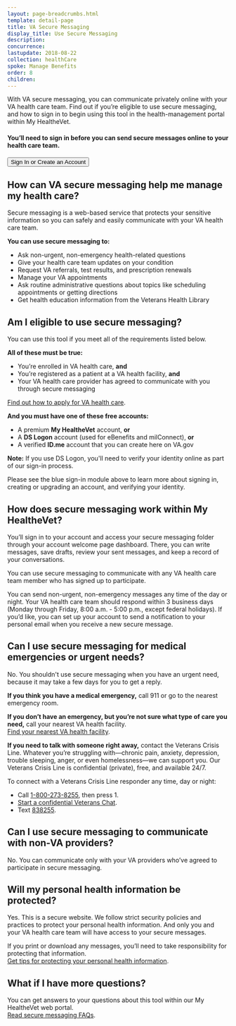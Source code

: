 ```yaml
---
layout: page-breadcrumbs.html
template: detail-page
title: VA Secure Messaging
display_title: Use Secure Messaging
description:
concurrence:
lastupdate: 2018-08-22
collection: healthCare
spoke: Manage Benefits
order: 8
children:
---
```

<div itemscope itemtype="http://schema.org/FAQPage">
<div itemprop="description" class="va-introtext">

With VA secure messaging, you can communicate privately online with your VA health care team. Find out if you’re eligible to use secure messaging, and how to sign in to begin using this tool in the health-management portal within My HealtheVet.

</div>

<div class="va-sign-in-alert usa-alert usa-alert-info">
  <div class="usa-alert-body">
    <h4 class="usa-alert-heading">You’ll need to sign in before you can send secure messages online to your health care team.</h4>
    <p class="usa-alert-text">
      <button class="usa-button-primary">Sign In or Create an Account</button>
    </p>
  </div>
</div>

<div itemscope itemtype="http://schema.org/Question">

<h2 itemprop="name">How can VA secure messaging help me manage my health care?</h2>
<div itemprop="acceptedAnswer" itemscope itemtype="http://schema.org/Answer">
<div itemprop="text">

Secure messaging is a web-based service that protects your sensitive information so you can safely and easily communicate with your VA health care team.

**You can use secure messaging to:**
- Ask non-urgent, non-emergency health-related questions
- Give your health care team updates on your condition
- Request VA referrals, test results, and prescription renewals
- Manage your VA appointments
- Ask routine administrative questions  about topics like scheduling appointments or getting directions
- Get health education information from the Veterans Health Library

</div>
</div>
</div>

<div itemscope itemtype="http://schema.org/Question">

<h2 itemprop="name">Am I eligible to use secure messaging?</h2>
<div itemprop="acceptedAnswer" itemscope itemtype="http://schema.org/Answer">
<div itemprop="text">

You can use this tool if you meet all of the requirements listed below.

**All of these must be true:**
- You’re enrolled in VA health care, **and**
- You’re registered as a patient at a VA health facility, **and**
- Your VA health care provider has agreed to communicate with you through secure messaging

[Find out how to apply for VA health care](/health-care/how-to-apply/).

**And you must have one of these free accounts:**
- A premium **My HealtheVet** account, **or**
- A **DS Logon** account (used for eBenefits and milConnect), **or**
- A verified **ID.me** account that you can create here on VA.gov

**Note:** If you use DS Logon, you'll need to verify your identity online as part of our sign-in process.

Please see the blue sign-in module above to learn more about signing in, creating or upgrading an account, and verifying your identity.

</div>
</div>
</div>

<div itemscope itemtype="http://schema.org/Question">

<h2 itemprop="name">How does secure messaging work within My HealtheVet?</h2>
<div itemprop="acceptedAnswer" itemscope itemtype="http://schema.org/Answer">
<div itemprop="text">

You’ll sign in to your account and access your secure messaging folder through your account welcome page dashboard. There, you can write messages, save drafts, review your sent messages, and keep a record of your conversations.

You can use secure messaging to communicate with any VA health care team member who has signed up to participate.

You can send non-urgent, non-emergency messages any time of the day or night. Your VA health care team should respond within 3 business days (Monday through Friday, 8:00 a.m. - 5:00 p.m., except federal holidays). If you’d like, you can set up your account to send a notification to your personal email when you receive a new secure message.

</div>
</div>
</div>

<div itemscope itemtype="http://schema.org/Question">

<h2 itemprop="name">Can I use secure messaging for medical emergencies or urgent needs?</h2>
<div itemprop="acceptedAnswer" itemscope itemtype="http://schema.org/Answer">
<div itemprop="text">

No. You shouldn't use secure messaging when you have an urgent need, because it may take a few days for you to get a reply.

**If you think you have a medical emergency,** call 911 or go to the nearest emergency room.

**If you don’t have an emergency, but you’re not sure what type of care you need,** call your nearest VA health facility.<br>
[Find your nearest VA health facility](/facilities/).

**If you need to talk with someone right away,** contact the Veterans Crisis Line. Whatever you’re struggling with—chronic pain, anxiety, depression, trouble sleeping, anger, or even homelessness—we can support you. Our Veterans Crisis Line is confidential (private), free, and available 24/7.

To connect with a Veterans Crisis Line responder any time, day or night:
- Call <a href="tel:+18002738255">1-800-273-8255</a>, then press 1.
- [Start a confidential Veterans Chat](https://www.veteranscrisisline.net/get-help/chat).
- Text <a href="tel:+1838255">838255</a>.

</div>
</div>
</div>

<div itemscope itemtype="http://schema.org/Question">

<h2 itemprop="name">Can I use secure messaging to communicate with non-VA providers?</h2>
<div itemprop="acceptedAnswer" itemscope itemtype="http://schema.org/Answer">
<div itemprop="text">
No. You can communicate only with your VA providers who’ve agreed to participate in secure messaging.

</div>
</div>
</div>

<div itemscope itemtype="http://schema.org/Question">

<h2 itemprop="name">Will my personal health information be protected?</h2>
<div itemprop="acceptedAnswer" itemscope itemtype="http://schema.org/Answer">
<div itemprop="text">

Yes. This is a secure website. We follow strict security policies and practices to protect your personal health information. And only you and your VA health care team will have access to your secure messages.

If you print or download any messages, you’ll need to take responsibility for protecting that information. <br>
[Get tips for protecting your personal health information](https://www.myhealth.va.gov/mhv-portal-web/web/myhealthevet/protecting-your-personal-health-information).

</div>
</div>
</div>

<div itemscope itemtype="http://schema.org/Question">

<h2 itemprop="name">What if I have more questions?</h2>
<div itemprop="acceptedAnswer" itemscope itemtype="http://schema.org/Answer">
<div itemprop="text">

You can get answers to your questions about this tool within our My HealtheVet web portal. <br>
[Read secure messaging FAQs](https://www.myhealth.va.gov/mhv-portal-web/web/myhealthevet/faqs#smGeneralFAQ).

</div>
</div>
</div>
</div>
